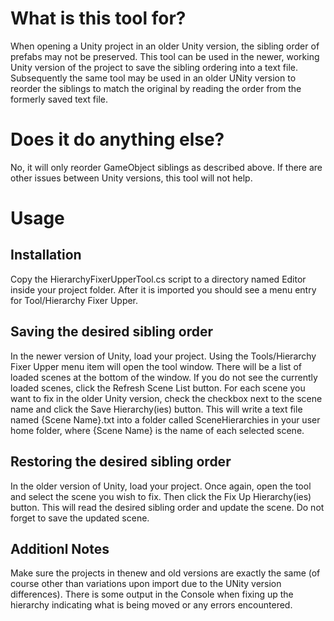 # What is this tool for?
When opening a Unity project in an older Unity version, the sibling order of prefabs may not be preserved. This tool can be used in the newer, working Unity version of the project to save the sibling ordering into a text file. Subsequently the same tool may be used in an older UNity version to reorder the siblings to match the original by reading the order from the formerly saved text file. 

# Does it do anything else?
No, it will only reorder GameObject siblings as described above. If there are other issues between Unity versions, this tool will not help.

# Usage

## Installation
Copy the HierarchyFixerUpperTool.cs script to a directory named Editor inside your project folder. After it is imported you should see a menu entry for Tool/Hierarchy Fixer Upper.

## Saving the desired sibling order
In the newer version of Unity, load your project. Using the Tools/Hierarchy Fixer Upper menu item will open the tool window. There will be a list of loaded scenes at the bottom of the window. If you do not see the currently loaded scenes, click the Refresh Scene List button. For each scene you want to fix in the older Unity version, check the checkbox next to the scene name and click the Save Hierarchy(ies) button. This will write a text file named {Scene Name}.txt into a folder called SceneHierarchies in your user home folder, where {Scene Name} is the name of each selected scene. 

## Restoring the desired sibling order
In the older version of Unity, load your project. Once again, open the tool and select the scene you wish to fix. Then click the Fix Up Hierarchy(ies) button. This will read the desired sibling order and update the scene. Do not forget to save the updated scene.

## Additionl Notes
Make sure the projects in thenew and old versions are exactly the same (of course other than variations upon import due to the UNity version differences). There is some output in the Console when fixing up the hierarchy indicating what is being moved or any errors encountered.
